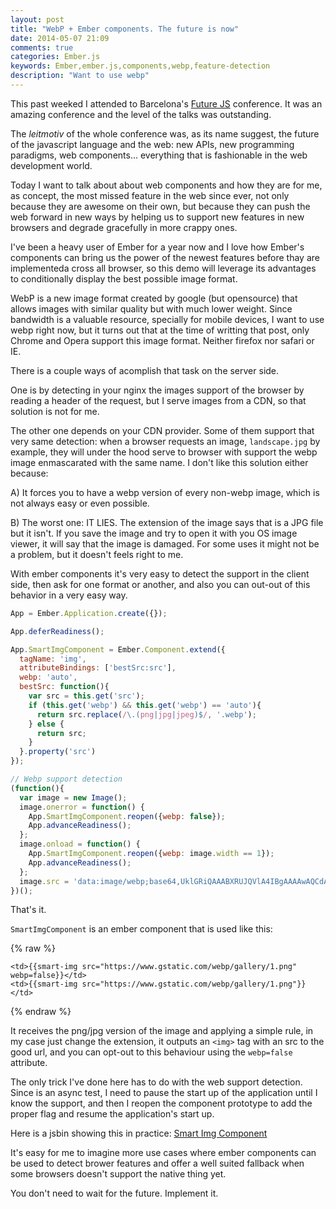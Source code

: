 ```yaml
---
layout: post
title: "WebP + Ember components. The future is now"
date: 2014-05-07 21:09
comments: true
categories: Ember.js
keywords: Ember,ember.js,components,webp,feature-detection
description: "Want to use webp"
---
```

This past weeked I attended to Barcelona's [Future JS](http://futurejs.org/) conference. It was an amazing conference and
the level of the talks was outstanding.

The _leitmotiv_ of the whole conference was, as its name suggest, the future of the javascript language
and the web: new APIs, new programming paradigms, web components... everything that is fashionable in the
web development world.

Today I want to talk about about web components and how they are for me, as concept, the most missed feature
in the web since ever, not only because they are awesome on their own, but because they can push the web
forward in new ways by helping us to support new features in new browsers and degrade gracefully in more crappy
ones.

I've been a heavy user of Ember for a year now and I love how Ember's components can bring us the power of
the newest features before thay are implementeda cross all browser, so this demo will leverage
its advantages to conditionally display the best possible image format.

WebP is a new image format created by google (but opensource) that allows images with similar quality but with
much lower weight. Since bandwidth is a valuable resource, specially for mobile devices, I want to use
webp right now, but it turns out that at the time of writting that post, only Chrome and Opera support
this image format. Neither firefox nor safari or IE.

There is a couple ways of acomplish that task on the server side.

One is by detecting in your nginx the images support of the browser by reading a header of the request,
but I serve images from a CDN, so that solution is not for me.

The other one depends on your CDN provider. Some of them support that very same detection: when a
browser requests an image, `landscape.jpg` by example, they will under the hood serve
to browser with support the webp image enmascarated with the same name.
I don't like this solution either because:

A) It forces you to have a webp version of every non-webp image, which is not always easy or even possible.

B) The worst one: IT LIES. The extension of the image says that is a JPG file but it isn't. If you save the image and
try to open it with you OS image viewer, it will say that the image is damaged. For some uses it might not be
a problem, but it doesn't feels right to me.

With ember components it's very easy to detect the support in the client side, then ask for one format
or another, and also you can out-out of this behavior in a very easy way.

```js
App = Ember.Application.create({});

App.deferReadiness();

App.SmartImgComponent = Ember.Component.extend({
  tagName: 'img',
  attributeBindings: ['bestSrc:src'],
  webp: 'auto',
  bestSrc: function(){
    var src = this.get('src');
    if (this.get('webp') && this.get('webp') == 'auto'){
      return src.replace(/\.(png|jpg|jpeg)$/, '.webp');
    } else {
      return src;
    }
  }.property('src')
});

// Webp support detection
(function(){
  var image = new Image();
  image.onerror = function() {
    App.SmartImgComponent.reopen({webp: false});
    App.advanceReadiness();
  };
  image.onload = function() {
    App.SmartImgComponent.reopen({webp: image.width == 1});
    App.advanceReadiness();
  };
  image.src = 'data:image/webp;base64,UklGRiQAAABXRUJQVlA4IBgAAAAwAQCdASoBAAEAAwA0JaQAA3AA/vuUAAA=';
})();
```

That's it.

`SmartImgComponent` is an ember component that is used like this:

{% raw %}
```
<td>{{smart-img src="https://www.gstatic.com/webp/gallery/1.png" webp=false}}</td>
<td>{{smart-img src="https://www.gstatic.com/webp/gallery/1.png"}}</td>
```
{% endraw %}

It receives the png/jpg version of the image and applying a simple rule, in my case just change the extension,
it outputs an `<img>` tag with an src to the good url, and you can opt-out to this behaviour using
the `webp=false` attribute.

The only trick I've done here has to do with the web support detection. Since is an async test, I need to
pause the start up of the application until I know the support, and then I reopen the component prototype
to add the proper flag and resume the application's start up.

Here is a jsbin showing this in practice: [Smart Img Component](http://jsbin.com/ucanam/4901/edit)

It's easy for me to imagine more use cases where ember components can be used to detect brower features and
offer a well suited fallback when some browsers doesn't support the native thing yet.

You don't need to wait for the future. Implement it.